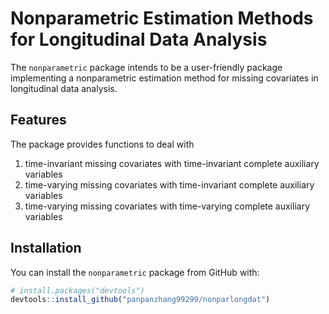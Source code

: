 # Nonparametric Estimation Methods for Longitudinal Data Analysis

The $\mathtt{nonparametric}$ package intends to be a user-friendly package implementing a nonparametric estimation method for missing covariates in longitudinal data analysis. 

## Features

The package provides functions to deal with 

1. time-invariant missing covariates with time-invariant complete auxiliary variables
2. time-varying missing covariates with time-invariant complete auxiliary variables
3. time-varying missing covariates with time-varying complete auxiliary variables


## Installation

You can install the $\mathtt{nonparametric}$ package from GitHub with:

``` r
# install.packages("devtools")
devtools::install_github("panpanzhang99299/nonparlongdat")
```
